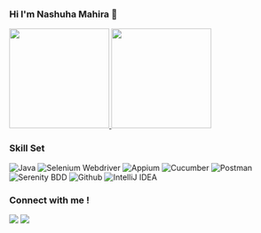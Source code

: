 ### Hi I'm Nashuha Mahira 👋

<!--
**nshmahira/nshmahira** is a ✨ _special_ ✨ repository because its `README.md` (this file) appears on your GitHub profile.

Person who is passionate about creating and testing programs using Java and Selenium, Appium, Rest Assured, Katalon, and JMeter (Performance Testing).

Here are some ideas to get you started:


- 🌱 I’m currently learning Katalon, CI/CD
- 💬 Ask me about ...
- 📫 How to reach me: nashuham14@gmail.com
- 😄 Pronouns: She/Her
- ⚡ Fun fact: very easy to mingle with people
-->
</details>
<p align="left">
<a href="https://github.com/nshmahira">
  <img height="180em" src="https://github-readme-stats-eight-theta.vercel.app/api?username=nshmahira&show_icons=true&theme=nightowl&include_all_commits=true&count_private=true"/>
  <img height="180em" src="https://github-readme-stats-eight-theta.vercel.app/api/top-langs/?username=nshmahira&layout=compact&langs_count=8&theme=nightowl"/>
</a>
</p>

### Skill Set
![Java](https://img.shields.io/badge/-java-181717?style=for-the-badge&logo=java)
![Selenium Webdriver](https://img.shields.io/badge/-selenium-181717?style=for-the-badge&logo=selenium)
![Appium](https://img.shields.io/badge/-appium-181717?style=for-the-badge&logo=appium)
![Cucumber](https://img.shields.io/badge/-cucumber-181717?style=for-the-badge&logo=cucumber)
![Postman](https://img.shields.io/badge/-postman-181717?style=for-the-badge&logo=postman)
![Serenity BDD](https://img.shields.io/badge/-serenitybdd-181717?style=for-the-badge&logo=serenitybdd)
![Github](https://img.shields.io/badge/GitHub-100000?style=for-the-badge&logo=github&logoColor=white)
![IntelliJ IDEA](https://img.shields.io/badge/IntelliJIDEA-000000.svg?style=for-the-badge&logo=intellij-idea&logoColor=white)

### Connect with me !

<p>
    <a href="https://www.linkedin.com/in/nashuhamahira/" target="blank"><img src="https://img.shields.io/badge/-linkedin-181717?style=for-the-badge&logo=linkedin" /></a>
     <a href="https://www.instagram.com/nshmahira/" target="blank"><img src="https://img.shields.io/badge/-instagram-181717?style=for-the-badge&logo=instagram" /></a>
</p>
